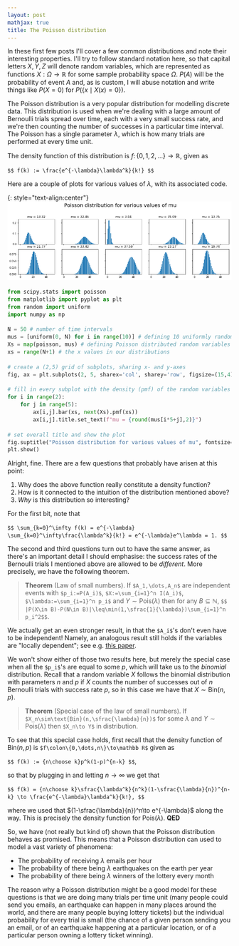 ```yaml
---
layout: post
mathjax: true
title: The Poisson distribution
---
```


In these first few posts I'll cover a few common distributions and note their interesting properties. I'll try to follow standard notation here, so that capital letters $X,Y,Z$ will denote random variables, which are represented as functions $X:\Omega\to\mathbb R$ for some sample probability space $\Omega$. $P(A)$ will be the probability of event $A$ and, as is custom, I will abuse notation and write things like $P(X=0)$ for $P(\{x\mid X(x)=0\})$.

The Poisson distribution is a very popular distribution for modelling discrete data. This distribution is used when we're dealing with a large amount of Bernoulli trials spread over time, each with a very small success rate, and we're then counting the number of successes in a particular time interval. The Poisson has a single parameter $\lambda$, which is how many trials are performed at every time unit.

The density function of this distribution is $f\colon\{0,1,2,\dots\}\to\mathbb R$, given as

`$$ f(k) := \frac{e^{-\lambda}\lambda^k}{k!} $$`

Here are a couple of plots for various values of $\lambda$, with its associated code.

{: style="text-align:center"}
![Poisson distributions](/img/poisson.png)

```python
from scipy.stats import poisson
from matplotlib import pyplot as plt
from random import uniform
import numpy as np

N = 50 # number of time intervals
mus = [uniform(0, N) for i in range(10)] # defining 10 uniformly random values for mu
Xs = map(poisson, mus) # defining Poisson distributed random variables for every value of mu
xs = range(N+1) # the x values in our distributions

# create a (2,5) grid of subplots, sharing x- and y-axes
fig, ax = plt.subplots(2, 5, sharex='col', sharey='row', figsize=(15,4))

# fill in every subplot with the density (pmf) of the random variables
for i in range(2):
    for j in range(5):
        ax[i,j].bar(xs, next(Xs).pmf(xs))
        ax[i,j].title.set_text(f"mu = {round(mus[i*5+j],2)}")

# set overall title and show the plot
fig.suptitle("Poisson distribution for various values of mu", fontsize=20, y=1.1)
plt.show()
```

Alright, fine. There are a few questions that probably have arisen at this point:
  1. Why does the above function really constitute a density function?
  2. How is it connected to the intuition of the distribution mentioned above?
  3. *Why* is this distribution so interesting? 

For the first bit, note that

`$$ \sum_{k=0}^\infty f(k) = e^{-\lambda} \sum_{k=0}^\infty\frac{\lambda^k}{k!} = e^{-\lambda}e^\lambda = 1. $$`

The second and third questions turn out to have the same answer, as there's an important detail I should emphasise: the success rates of the Bernoulli trials I mentioned above are allowed to be *different*. More precisely, we have the following theorem.

> **Theorem** (Law of small numbers). If `$A_1,\dots,A_n$` are independent events with `$p_i:=P(A_i)$`, `$X:=\sum_{i=1}^n I(A_i)$`, `$\lambda:=\sum_{i=1}^n p_i$` and $Y\sim\text{Pois}(\lambda)$ then for any $B\subseteq\mathbb N$,
> `$$ |P(X\in B)-P(N\in B)|\leq\min(1,\sfrac{1}{\lambda})\sum_{i=1}^n p_i^2$$`.

We actually get an even stronger result, in that the `$A_i$`'s don't even have to be independent! Namely, an analogous result still holds if the variables are "locally dependent"; see e.g. [this paper](https://projecteuclid.org/download/pdfview_1/euclid.ps/1319806862).

We won't show either of those two results here, but merely the special case when all the `$p_i$`'s are equal to some $p$, which will take us to the *binomial* distribution. Recall that a random variable $X$ follows the binomial distribution with parameters $n$ and $p$ if $X$ counts the number of successes out of $n$ Bernoulli trials with success rate $p$, so in this case we have that $X\sim\text{Bin}(n,p)$.

> **Theorem** (Special case of the law of small numbers). If `$X_n\sim\text{Bin}(n,\sfrac{\lambda}{n})$` for some $\lambda$ and $Y\sim\text{Pois}(\lambda)$ then `$X_n\to Y$` in distribution.

To see that this special case holds, first recall that the density function of $\text{Bin}(n,p)$ is `$f\colon\{0,\dots,n\}\to\mathbb R$` given as

`$$ f(k) := {n\choose k}p^k(1-p)^{n-k} $$`,

so that by plugging in and letting $n\to\infty$ we get that

`$$ f(k) = {n\choose k}\sfrac{\lambda^k}{n^k}(1-\sfrac{\lambda}{n})^{n-k} \to \frac{e^{-\lambda}\lambda^k}{k!}, $$`

where we used that $(1-\sfrac{\lambda}{n})^n\to e^{-\lambda}$ along the way. This is precisely the density function for $\text{Pois}(\lambda)$. **QED**

So, we have (not really but kind of) shown that the Poisson distribution behaves as promised. This means that a Poisson distribution can used to model a vast variety of phenomena:

  * The probability of receiving $\lambda$ emails per hour
  * The probability of there being $\lambda$ earthquakes on the earth per year
  * The probability of there being $\lambda$ winners of the lottery every month

The reason why a Poisson distribution might be a good model for these questions is that we are doing many trials per time unit (many people could send you emails, an earthquake can happen in many places around the world, and there are many people buying lottery tickets) but the individual probability for every trial is small (the chance of a given person sending you an email, or of an earthquake happening at a particular location, or of a particular person owning a lottery ticket winning).
